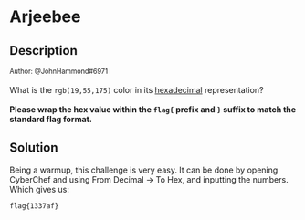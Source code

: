 # Arjeebee

## Description

<small>Author: @JohnHammond#6971</small><br><br>What is the <code>rgb(19,55,175)</code>  color in its <a href="https://en.wikipedia.org/wiki/Hexadecimal">hexadecimal</a> representation? <br><br> <b>Please wrap the hex value within the <code>flag{</code> prefix  and <code>}</code> suffix to match the standard flag format.</b>

## Solution

Being a warmup, this challenge is very easy. It can be done by opening CyberChef and using From Decimal -> To Hex, and inputting the numbers. Which gives us:

```flag{1337af}```